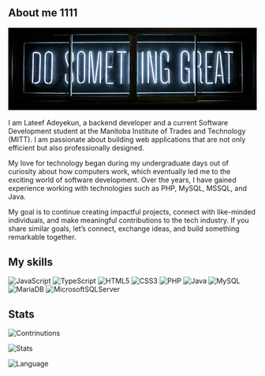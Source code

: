 ## About me 1111

![Banner](./assets/img/banner.jpg)

I am Lateef Adeyekun, a backend developer and a current Software Development student at the Manitoba Institute of Trades and Technology (MITT). I am passionate about building web applications that are not only efficient but also professionally designed.

My love for technology began during my undergraduate days out of curiosity about how computers work, which eventually led me to the exciting world of software development. Over the years, I have gained experience working with technologies such as PHP, MySQL, MSSQL, and Java.

My goal is to continue creating impactful projects, connect with like-minded individuals, and make meaningful contributions to the tech industry. If you share similar goals, let’s connect, exchange ideas, and build something remarkable together.


## My skills

![JavaScript](https://img.shields.io/badge/javascript-%23323330.svg?style=for-the-badge&logo=javascript&logoColor=%23F7DF1E)
![TypeScript](https://img.shields.io/badge/typescript-%23007ACC.svg?style=for-the-badge&logo=typescript&logoColor=white)
![HTML5](https://img.shields.io/badge/html5-%23E34F26.svg?style=for-the-badge&logo=html5&logoColor=white)
![CSS3](https://img.shields.io/badge/css3-%231572B6.svg?style=for-the-badge&logo=css3&logoColor=white)
![PHP](https://img.shields.io/badge/php-%23777BB4.svg?style=for-the-badge&logo=php&logoColor=white)
![Java](https://img.shields.io/badge/java-%23ED8B00.svg?style=for-the-badge&logo=openjdk&logoColor=white)
![MySQL](https://img.shields.io/badge/mysql-4479A1.svg?style=for-the-badge&logo=mysql&logoColor=white)
![MariaDB](https://img.shields.io/badge/MariaDB-003545?style=for-the-badge&logo=mariadb&logoColor=white)
![MicrosoftSQLServer](https://img.shields.io/badge/Microsoft%20SQL%20Server-CC2927?style=for-the-badge&logo=microsoft%20sql%20server&logoColor=white)


## Stats

![Contrinutions](http://github-profile-summary-cards.vercel.app/api/cards/profile-details?username=ladeyekun&theme=nord_dark)

![Stats](http://github-profile-summary-cards.vercel.app/api/cards/stats?username=ladeyekun&theme=nord_dark)

![Language](http://github-profile-summary-cards.vercel.app/api/cards/repos-per-language?username=ladeyekun&theme=nord_dark)

<!--
**ladeyekun/ladeyekun** is a ✨ _special_ ✨ repository because its `README.md` (this file) appears on your GitHub profile.

Here are some ideas to get you started:

- 🔭 I’m currently working on ...
- 🌱 I’m currently learning ...
- 👯 I’m looking to collaborate on ...
- 🤔 I’m looking for help with ...
- 💬 Ask me about ...
- 📫 How to reach me: ...
- 😄 Pronouns: ...
- ⚡ Fun fact: ...
-->
